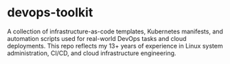 # devops-toolkit
A collection of infrastructure-as-code templates, Kubernetes manifests, and automation scripts used for real-world DevOps tasks and cloud deployments. This repo reflects my 13+ years of experience in Linux system administration, CI/CD, and cloud infrastructure engineering.
